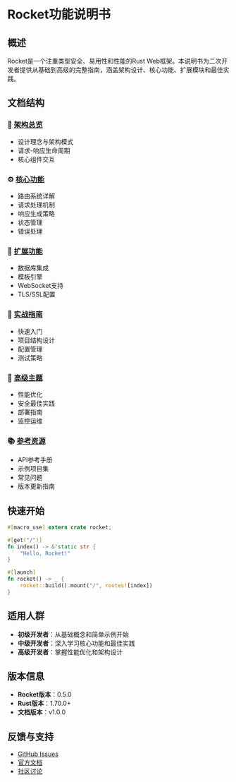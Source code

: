 # Rocket功能说明书

## 概述

Rocket是一个注重类型安全、易用性和性能的Rust Web框架。本说明书为二次开发者提供从基础到高级的完整指南，涵盖架构设计、核心功能、扩展模块和最佳实践。

## 文档结构

### 📖 [架构总览](architecture-overview.md)
- 设计理念与架构模式
- 请求-响应生命周期
- 核心组件交互

### ⚙️ [核心功能](core-features.md)
- 路由系统详解
- 请求处理机制
- 响应生成策略
- 状态管理
- 错误处理

### 🔧 [扩展功能](extension-features.md)
- 数据库集成
- 模板引擎
- WebSocket支持
- TLS/SSL配置

### 🚀 [实战指南](practical-guide.md)
- 快速入门
- 项目结构设计
- 配置管理
- 测试策略

### 🎯 [高级主题](advanced-topics.md)
- 性能优化
- 安全最佳实践
- 部署指南
- 监控运维

### 📚 [参考资源](reference-resources.md)
- API参考手册
- 示例项目集
- 常见问题
- 版本更新指南

## 快速开始

```rust
#[macro_use] extern crate rocket;

#[get("/")]
fn index() -> &'static str {
    "Hello, Rocket!"
}

#[launch]
fn rocket() -> _ {
    rocket::build().mount("/", routes![index])
}
```

## 适用人群

- **初级开发者**：从基础概念和简单示例开始
- **中级开发者**：深入学习核心功能和最佳实践
- **高级开发者**：掌握性能优化和架构设计

## 版本信息

- **Rocket版本**：0.5.0
- **Rust版本**：1.70.0+
- **文档版本**：v1.0.0

## 反馈与支持

- [GitHub Issues](https://github.com/SergioBenitez/Rocket/issues)
- [官方文档](https://rocket.rs/v0.5/guide/)
- [社区讨论](https://github.com/SergioBenitez/Rocket/discussions)